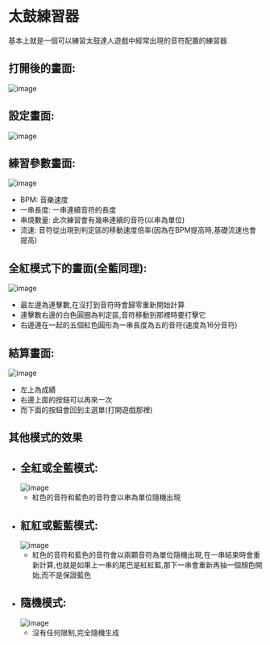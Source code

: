 # 太鼓練習器
基本上就是一個可以練習太鼓達人遊戲中經常出現的音符配置的練習器
## 打開後的畫面:
![image](https://github.com/XorrrroX/TaikoCode/assets/107466847/92ee4079-a627-4339-a6e9-a1eb4d09af64)

## 設定畫面:
![image](https://github.com/XorrrroX/TaikoCode/assets/107466847/611f25d1-b064-40de-80ba-0fdbdf5b4b07)

## 練習參數畫面:
![image](https://github.com/XorrrroX/TaikoCode/assets/107466847/07597068-d87e-4c53-897e-86a1dbb04268)
- BPM: 音樂速度
- 一串長度: 一串連續音符的長度
- 串燒數量: 此次練習會有幾串連續的音符(以串為單位)
- 流速: 音符從出現到判定區的移動速度倍率(因為在BPM提高時,基礎流速也會提高)

## 全紅模式下的畫面(全藍同理):
![image](https://github.com/XorrrroX/TaikoCode/assets/107466847/cb1b50fb-c958-46d4-b4cf-24c4280a6f86)
- 最左邊為連擊數,在沒打到音符時會歸零重新開始計算
- 連擊數右邊的白色圓圈為判定區,音符移動到那裡時要打擊它
- 右邊連在一起的五個紅色圓形為一串長度為五的音符(速度為16分音符)

## 結算畫面:
![image](https://github.com/XorrrroX/TaikoCode/assets/107466847/f0cdaccf-1382-4131-9cb2-76c4725d0c99)
- 左上為成績
- 右邊上面的按鈕可以再來一次
- 而下面的按鈕會回到主選單(打開遊戲那裡)

## 其他模式的效果
 - ## 全紅或全藍模式:
    ![image](https://github.com/XorrrroX/TaikoCode/assets/107466847/776889ef-3c02-4dbd-a480-0e68962d7ff5)
    - 紅色的音符和藍色的音符會以串為單位隨機出現
 - ## 紅紅或藍藍模式:
    ![image](https://github.com/XorrrroX/TaikoCode/assets/107466847/4980b374-998f-4237-90bb-430db7ec4256)
    - 紅色的音符和藍色的音符會以兩顆音符為單位隨機出現,在一串結束時會重新計算,也就是如果上一串的尾巴是紅紅藍,那下一串會重新再抽一個顏色開始,而不是保證藍色
 - ## 隨機模式:
    ![image](https://github.com/XorrrroX/TaikoCode/assets/107466847/a2309f17-e489-4373-bcb5-4e775a4100d0)
    - 沒有任何限制,完全隨機生成
